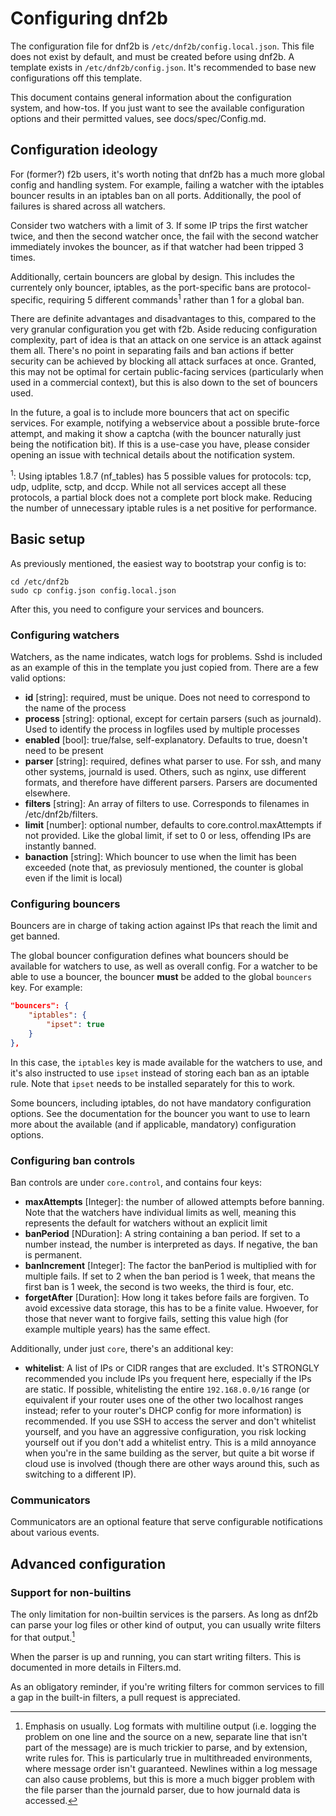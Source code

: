# Configuring dnf2b

The configuration file for dnf2b is `/etc/dnf2b/config.local.json`. This file does not exist by default, and must be created before using dnf2b. A template exists in `/etc/dnf2b/config.json`. It's recommended to base new configurations off this template.

This document contains general information about the configuration system, and how-tos. If you just want to see the available configuration options and their permitted values, see docs/spec/Config.md.

## Configuration ideology

For (former?) f2b users, it's worth noting that dnf2b has a much more global config and handling system. For example, failing a watcher with the iptables bouncer results in an iptables ban on all ports. Additionally, the pool of failures is shared across all watchers. 

Consider two watchers with a limit of 3. If some IP trips the first watcher twice, and then the second watcher once, the fail with the second watcher immediately invokes the bouncer, as if that watcher had been tripped 3 times.

Additionally, certain bouncers are global by design. This includes the currentely only bouncer, iptables, as the port-specific bans are protocol-specific, requiring 5 different commands<sup>1</sup> rather than 1 for a global ban.

There are definite advantages and disadvantages to this, compared to the very granular configuration you get with f2b. Aside reducing configuration complexity, part of idea is that an attack on one service is an attack against them all. There's no point in separating fails and ban actions if better security can be achieved by blocking all attack surfaces at once. Granted, this may not be optimal for certain public-facing services (particularly when used in a commercial context), but this is also down to the set of bouncers used.

In the future, a goal is to include more bouncers that act on specific services. For example, notifying a webservice about a possible brute-force attempt, and making it show a captcha (with the bouncer naturally just being the notification bit). If this is a use-case you have, please consider opening an issue with technical details about the notification system.

<sup>1</sup>: Using iptables 1.8.7 (nf_tables) has 5 possible values for protocols: tcp, udp, udplite, sctp, and dccp. While not all services accept all these protocols, a partial block does not a complete port block make. Reducing the number of unnecessary iptable rules is a net positive for performance.

## Basic setup

As previously mentioned, the easiest way to bootstrap your config is to:
```
cd /etc/dnf2b
sudo cp config.json config.local.json
```

After this, you need to configure your services and bouncers.

### Configuring watchers

Watchers, as the name indicates, watch logs for problems. Sshd is included as an example of this in the template you just copied from. There are a few valid options:

* **id** [string]: required, must be unique. Does not need to correspond to the name of the process
* **process** [string]: optional, except for certain parsers (such as journald). Used to identify the process in logfiles used by multiple processes
* **enabled** [bool]: true/false, self-explanatory. Defaults to true, doesn't need to be present
* **parser** [string]: required, defines what parser to use. For ssh, and many other systems, journald is used. Others, such as nginx, use different formats, and therefore have different parsers. Parsers are documented elsewhere.
* **filters** [string]: An array of filters to use. Corresponds to filenames in /etc/dnf2b/filters.
* **limit** [number]: optional number, defaults to core.control.maxAttempts if not provided. Like the global limit, if set to 0 or less, offending IPs are instantly banned.
* **banaction** [string]: Which bouncer to use when the limit has been exceeded (note that, as previosuly mentioned, the counter is global even if the limit is local)


### Configuring bouncers

Bouncers are in charge of taking action against IPs that reach the limit and get banned.

The global bouncer configuration defines what bouncers should be available for watchers to use, as well as overall config. For a watcher to be able to use a bouncer, the bouncer **must** be added to the global `bouncers` key. For example:

```json
"bouncers": {
    "iptables": {
        "ipset": true
    }
},
```

In this case, the `iptables` key is made available for the watchers to use, and it's also instructed to use `ipset` instead of storing each ban as an iptable rule. Note that `ipset` needs to be installed separately for this to work.

Some bouncers, including iptables, do not have mandatory configuration options. See the documentation for the bouncer you want to use to learn more about the available (and if applicable, mandatory) configuration options.

### Configuring ban controls

Ban controls are under `core.control`, and contains four keys:

* **maxAttempts** [Integer]: the number of allowed attempts before banning. Note that the watchers have individual limits as well, meaning this represents the default for watchers without an explicit limit
* **banPeriod** [NDuration]: A string containing a ban period. If set to a number instead, the number is interpreted as days. If negative, the ban is permanent.
* **banIncrement** [Integer]: The factor the banPeriod is multiplied with for multiple fails. If set to 2 when the ban period is 1 week, that means the first ban is 1 week, the second is two weeks, the third is four, etc.
* **forgetAfter** [Duration]: How long it takes before fails are forgiven. To avoid excessive data storage, this has to be a finite value. Hwoever, for those that never want to forgive fails, setting this value high (for example multiple years) has the same effect.

Additionally, under just `core`, there's an additional key:
* **whitelist**: A list of IPs or CIDR ranges that are excluded. It's STRONGLY recommended you include IPs you frequent here, especially if the IPs are static. If possible, whitelisting the entire `192.168.0.0/16` range (or equivalent if your router uses one of the other two localhost ranges instead; refer to your router's DHCP config for more information) is recommended. If you use SSH to access the server and don't whitelist yourself, and you have an aggressive configuration, you risk locking yourself out if you don't add a whitelist entry. This is a mild annoyance when you're in the same building as the server, but quite a bit worse if cloud use is involved (though there are other ways around this, such as switching to a different IP).

### Communicators

Communicators are an optional feature that serve configurable notifications about various events. 

## Advanced configuration

### Support for non-builtins

The only limitation for non-builtin services is the parsers. As long as dnf2b can parse your log files or other kind of output, you can usually write filters for that output.[^1]

When the parser is up and running, you can start writing filters. This is documented in more details in Filters.md.

As an obligatory reminder, if you're writing filters for common services to fill a gap in the built-in filters, a pull request is appreciated.

[^1]: Emphasis on usually. Log formats with multiline output (i.e. logging the problem on one line and the source on a new, separate line that isn't part of the message) are is much trickier to parse, and by extension, write rules for. This is particularly true in multithreaded environments, where message order isn't guaranteed. Newlines within a log message can also cause problems, but this is more a much bigger problem with the file parser than the journald parser, due to how journald data is accessed. 


